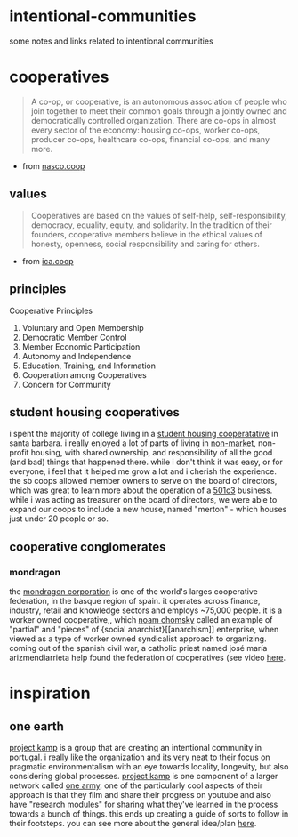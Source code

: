 # intentional-communities

some notes and links related to intentional communities

# cooperatives

> A co-op, or cooperative, is an autonomous association of people who join together to meet their common goals through a jointly owned and democratically controlled organization. There are co-ops in almost every sector of the economy: housing co-ops, worker co-ops, producer co-ops, healthcare co-ops, financial co-ops, and many more.

- from [nasco.coop](https://www.nasco.coop/cooperative-movement)

## values

> Cooperatives are based on the values of self-help, self-responsibility, democracy, equality, equity, and solidarity. In the tradition of their founders, cooperative members believe in the ethical values of honesty, openness, social responsibility and caring for others.

- from [ica.coop](https://www.ica.coop/en/cooperatives/cooperative-identity)

## principles

Cooperative Principles

1. Voluntary and Open Membership
2. Democratic Member Control
3. Member Economic Participation
4. Autonomy and Independence
5. Education, Training, and Information
6. Cooperation among Cooperatives
7. Concern for Community

## student housing cooperatives

i spent the majority of college living in a [student housing cooperatative](https://www.sbcoop.org/) in santa barbara. i really enjoyed a lot of parts of living in [non-market](https://www.lawinsider.com/dictionary/non-market-housing), non-profit housing, with shared ownership, and responsibility of all the good (and bad) things that happened there. while i don't think it was easy, or for everyone, i feel that it helped me grow a lot and i cherish the experience. the sb coops allowed member owners to serve on the board of directors, which was great to learn more about the operation of a [501c3](https://www.501c3.org/what-is-a-501c3/) business. while i was acting as treasurer on the board of directors, we were able to expand our coops to include a new house, named "merton" - which houses just under 20 people or so.

## cooperative conglomerates

### mondragon

the [mondragon corporation](https://en.wikipedia.org/wiki/mondragon_corporation) is one of the world's larges cooperative federation, in the basque region of spain. it operates across finance, industry, retail and knowledge sectors and employs ~75,000 people. it is a worker owned cooperative,, which [noam chomsky](https://www.youtube.com/watch?v=l9sv6peqguk) called an example of "partial" and "pieces" of {social anarchist}[[anarchism]] enterprise, when viewed as a type of worker owned syndicalist approach to organizing. coming out of the spanish civil war, a catholic priest named josé maría arizmendiarrieta help found the federation of cooperatives (see video [here](https://www.youtube.com/watch?v=QPhk-ljfpdI).

# inspiration

## one earth

[project kamp](https://projectkamp.com/) is a group that are creating an intentional community in portugal. i really like the organization and its very neat to their focus on pragmatic environmentalism with an eye towards locality, longevity, but also considering global processes. [project kamp](https://www.onearmy.earth/project/project-kamp) is one component of a larger network called [one army](https://www.onearmy.earth/). one of the particularly cool aspects of their approach is that they film and share their progress on youtube and also have "research modules" for sharing what they've learned in the process towards a bunch of things. this ends up creating a guide of sorts to follow in their footsteps. you can see more about the general idea/plan [here](https://www.youtube.com/watch?v=R-qZBVlsq0Y).
